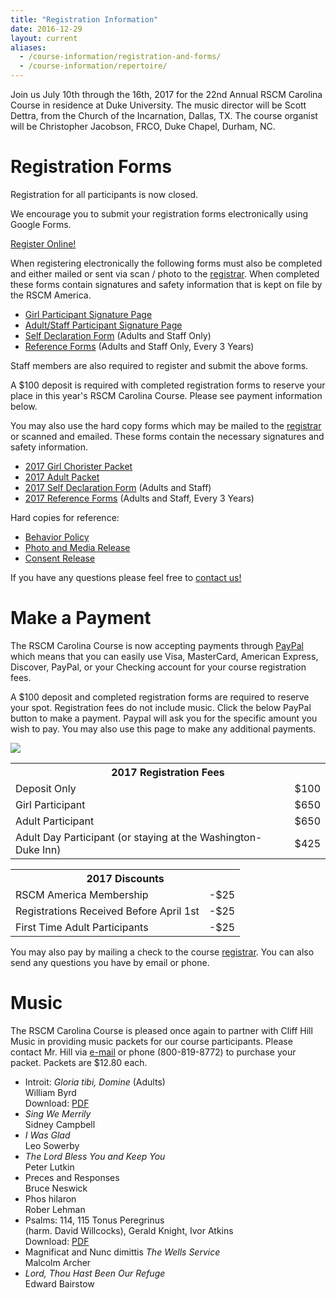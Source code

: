 ```yaml
---
title: "Registration Information"
date: 2016-12-29
layout: current
aliases:
  - /course-information/registration-and-forms/
  - /course-information/repertoire/
---
```


Join us July 10th through the 16th, 2017 for the 22nd Annual RSCM Carolina
Course in residence at Duke University. The music director will be Scott
Dettra, from the Church of the Incarnation, Dallas, TX. The course organist
will be Christopher Jacobson, FRCO, Duke Chapel, Durham, NC.

<!--
Maps:

* [Printable PDF][22] of St. Mary's School Campus
* [Google Online Map][23]
-->

# Registration Forms

<div class="alert alert-warning" role="alert">
Registration for all participants is now closed.
</div>

We encourage you to submit your registration forms electronically using
Google Forms.

<p class="text-center">
<a class="btn btn-primary btn-lg" href="https://goo.gl/forms/lbjuuwxcRpI6Jr5p2">Register Online!</a>
</p>

When registering electronically the following forms must also be completed
and either mailed or sent via scan / photo to the [registrar][7].  When
completed these forms contain signatures and safety information that is
kept on file by the RSCM America.

* [Girl Participant Signature Page][13]
* [Adult/Staff Participant Signature Page][12]
* [Self Declaration Form][5] (Adults and Staff Only)
* [Reference Forms][4] (Adults and Staff Only, Every 3 Years)

Staff members are also required to register and submit the above forms.

A $100 deposit is required with completed registration forms to reserve
your place in this year's RSCM Carolina Course.  Please see payment information
below.

You may also use the hard copy forms which may be mailed to the [registrar][7]
or scanned and emailed.  These forms contain the necessary signatures and
safety information.

* [2017 Girl Chorister Packet][1]
* [2017 Adult Packet][2]
* [2017 Self Declaration Form][5] (Adults and Staff)
* [2017 Reference Forms][4] (Adults and Staff, Every 3 Years)

Hard copies for reference:

* [Behavior Policy][9]
* [Photo and Media Release][11]
* [Consent Release][10]

If you have any questions please feel free to [contact us!][7]

# Make a Payment

The RSCM Carolina Course is now accepting payments through [PayPal][20]
which means that you can easily use Visa, MasterCard, American Express,
Discover, PayPal, or your Checking account for your course registration fees.

A $100 deposit and completed registration forms are required to reserve
your spot.  Registration fees do not include music.  Click the below
PayPal button to make a payment.  Paypal will ask you for the specific
amount you wish to pay.  You may also use this page to make any additional
payments.

<p class="text-center">
<a href="https://www.paypal.com/cgi-bin/webscr?cmd=_s-xclick&hosted_button_id=4BLB7ZJ45CR8E"><img src="https://www.paypalobjects.com/en_US/i/btn/btn_paynow_LG.gif" /></a>
</p>

<table class="table">
<tr><th colspan="2">2017 Registration Fees</th></tr>
<tr><td>Deposit Only</td><td>$100</td></tr>
<tr><td>Girl Participant</td><td>$650</td></tr>
<tr><td>Adult Participant</td><td>$650</td></tr>
<tr><td>Adult Day Participant (or staying at the Washington-Duke Inn)</td><td>$425</td></tr>
</table>

<table class="table">
<tr><th colspan="2">2017 Discounts</th></tr>
<tr><td>RSCM America Membership</td><td>-$25</td></tr>
<tr><td>Registrations Received Before April 1st</td><td>-$25</td></tr>
<tr><td>First Time Adult Participants</td><td>-$25</td></tr>
</table>

You may also pay by mailing a check to the course [registrar][7].  You
can also send any questions you have by email or phone.

# Music

<!--
Remember that you are responsible for purchasing, obtaining, and practicing
your music before you arrive at the course.  Music for 2017 has not yet been
finalized.  We'll have ordering information and repertoire soon.
-->

The RSCM Carolina Course is pleased once again to partner with Cliff Hill Music
in providing music packets for our course participants.  Please contact Mr.
Hill via [e-mail][21] or phone (800-819-8772) to purchase your packet. Packets
are $12.80 each.

* Introit: *Gloria tibi, Domine* (Adults)  
  William Byrd  
  Download: [PDF][14]
* *Sing We Merrily*  
  Sidney Campbell
* *I Was Glad*  
  Leo Sowerby
* *The Lord Bless You and Keep You*  
  Peter Lutkin
* Preces and Responses  
  Bruce Neswick
* Phos hilaron  
  Rober Lehman
* Psalms: 114, 115 Tonus Peregrinus  
  (harm. David Willcocks), Gerald Knight, Ivor Atkins  
  Download: [PDF][15]
* Magnificat and Nunc dimittis *The Wells Service*  
  Malcolm Archer
* *Lord, Thou Hast Been Our Refuge*  
  Edward Bairstow

[1]: /pdf/2017/chorister_packet_2017.pdf
[2]: /pdf/2017/Adult_Packet_2017.pdf
[4]: /pdf/2016/Reference_Form.pdf
[5]: /pdf/2016/Self_Declaration_Form.pdf
[7]: /contact
[9]: /pdf/2016/2016BehaviorPolicy.pdf
[10]: /pdf/2016/2016ConsentRelease.pdf
[11]: /pdf/2016/2016PhotoMediaRelease.pdf
[12]: /pdf/2016/Signature_Page_Adults.pdf
[13]: /pdf/2017/RSCM_Signature_Page.pdf
[14]: /pdf/2017/Byrd_Gloria_tibi_Domine.pdf
[15]: /pdf/2017/psalms_114_115.pdf
[20]: https://www.paypal.com/home
[21]: cliff@cliffhillmusic.com
[22]: /pdf/st-marys-campus-map.pdf
[23]: https://www.google.com/maps/place/Saint+Mary's+School/@35.7828446,-78.6551186,17z/data=!3m1!4b1!4m2!3m1!1s0x89ac5f630bc17a43:0xf4e7b6d05fd3b619
[24]: /news/2016-maps-and-venues/
